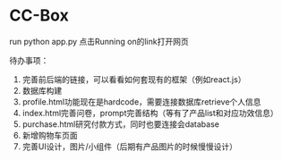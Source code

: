 # CC-Box
run python app.py 点击Running on的link打开网页

待办事项：

1. 完善前后端的链接，可以看看如何套现有的框架（例如react.js）
2. 数据库构建
3. profile.html功能现在是hardcode，需要连接数据库retrieve个人信息
4. index.html完善问卷，prompt完善结构（等有了产品list和对应功效信息）
5. purchase.html研究付款方式，同时也要连接会database
6. 新增购物车页面
7. 完善UI设计，图片/小组件（后期有产品图片的时候慢慢设计）
